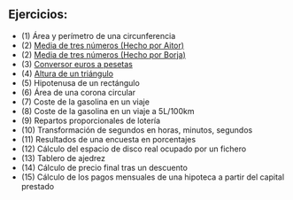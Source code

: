 
## Ejercicios:

- (1) Área y perímetro de una circunferencia
- (2) [Media de tres números (Hecho por Aitor)](https://github.com/insodel/DAW/blob/main/M03%20-%20PROGRA/Programacion%20secuencial/media-de-tres-num.cs)
- (2) [Media de tres números (Hecho por Borja)](https://github.com/insodel/DAW/blob/main/M03%20-%20PROGRA/Programacion%20secuencial/ConversorEurospesetasBorja.cs)
- (3) [Conversor euros a pesetas](https://github.com/insodel/DAW/blob/main/M03%20-%20PROGRA/Programacion%20secuencial/conversor-euro-pesetas.cs)
- (4) [Altura de un triángulo](https://github.com/insodel/DAW/blob/main/M03%20-%20PROGRA/Programacion%20secuencial/area-triangulo.cs)
- (5) Hipotenusa de un rectángulo
- (6) Área de una corona circular
- (7) Coste de la gasolina en un viaje
- (8) Coste de la gasolina en un viaje a 5L/100km
- (9) Repartos proporcionales de lotería
- (10) Transformación de segundos en horas, minutos, segundos
- (11) Resultados de una encuesta en porcentajes
- (12) Cálculo del espacio de disco real ocupado por un fichero
- (13) Tablero de ajedrez
- (14) Cálculo de precio final tras un descuento
- (15) Cálculo de los pagos mensuales de una hipoteca a partir del capital prestado
